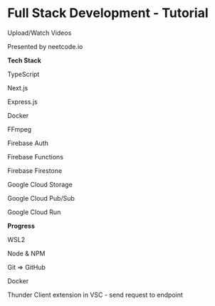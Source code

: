 # Full Stack Development - Tutorial
Upload/Watch Videos

Presented by neetcode.io

**Tech Stack**

TypeScript

Next.js

Express.js

Docker

FFmpeg

Firebase Auth

Firebase Functions

Firebase Firestone

Google Cloud Storage

Google Cloud Pub/Sub

Google Cloud Run

**Progress**

WSL2

Node & NPM

Git => GitHub

Docker

Thunder Client extension in VSC - send request to endpoint
